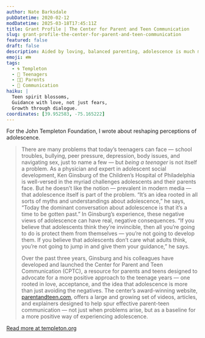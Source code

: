 ```yaml
---
author: Nate Barksdale
pubDatetime: 2020-02-12
modDatetime: 2025-03-18T17:45:11Z
title: Grant Profile | The Center for Parent and Teen Communication
slug: grant-profile-the-center-for-parent-and-teen-communication
featured: false
draft: false
description: Aided by loving, balanced parenting, adolescence is much more than something to be gotten through
emoji: 👪
tags:
  - 🌀 Templeton
  - 👦 Teenagers
  - 👨‍👦 Parents
  - 💬 Communication
haiku: |
  Teen spirit blossoms,  
  Guidance with love, not just fears,  
  Growth through dialogue.
coordinates: [39.952583, -75.165222]
---
```


For the John Templeton Foundation, I wrote about reshaping perceptions of adolescence.

> There are many problems that today’s teenagers can face — school troubles, bullying, peer pressure, depression, body issues, and navigating sex, just to name a few — but *being a teenager* is not itself a problem. As a physician and expert in adolescent social development, Ken Ginsburg of the Children’s Hospital of Philadelphia is well-versed in the myriad challenges adolescents and their parents face. But he doesn’t like the notion — prevalent in modern media — that adolescence itself is part of the problem. “It’s an idea rooted in all sorts of myths and understandings about adolescence,” he says, “Today the dominant conversation about adolescence is that it’s a time to be gotten past.” In Ginsburg’s experience, these negative views of adolescence can have real, negative consequences. “If you believe that adolescents think they’re invincible, then all you’re going to do is protect them from themselves — you’re not going to develop them. If you believe that adolescents don’t care what adults think, you’re not going to jump in and give them your guidance,” he says.
>
> Over the past three years, Ginsburg and his colleagues have developed and launched the Center for Parent and Teen Communication (CPTC), a resource for parents and teens designed to advocate for a more positive approach to the teenage years — one rooted in love, acceptance, and the idea that adolescence is more than just avoiding the negatives. The center’s award-winning website, [parentandteen.com](https://parentandteen.com), offers a large and growing set of videos, articles, and explainers designed to help spur effective parent-teen communication — not just when problems arise, but as a baseline for a more positive way of experiencing adolescence.

[Read more at templeton.org](https://www.templeton.org/grant/the-chop-center-to-promote-adolescent-health-character-and-well-being-a-research-translation-and-dissemination-initiative)
